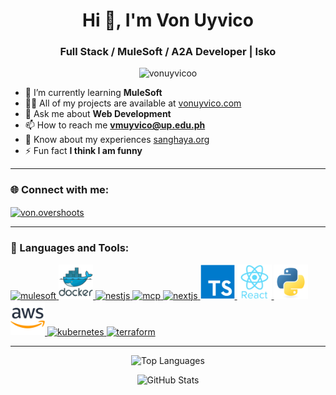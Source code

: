<h1 align="center">Hi 👋, I'm Von Uyvico</h1>
<h3 align="center">Full Stack / MuleSoft / A2A Developer | Isko</h3>

<p align="center">
  <img src="https://komarev.com/ghpvc/?username=vonuyvicoo&label=Profile%20views&color=0e75b6&style=flat" alt="vonuyvicoo" />
</p>

- 🌱 I’m currently learning **MuleSoft**  
- 👨‍💻 All of my projects are available at [vonuyvico.com](https://vonuyvico.com)  
- 💬 Ask me about **Web Development**  
- 📫 How to reach me **vmuyvico@up.edu.ph**  
- 📄 Know about my experiences [sanghaya.org](https://sanghaya.org)  
- ⚡ Fun fact **I think I am funny**

---

### 🌐 Connect with me:
<p align="left">
  <a href="https://instagram.com/von.overshoots" target="blank">
    <img align="center" src="https://raw.githubusercontent.com/rahuldkjain/github-profile-readme-generator/master/src/images/icons/Social/instagram.svg" alt="von.overshoots" height="30" width="40" />
  </a>
</p>

---

### 🧰 Languages and Tools:
<p align="left">
  <!-- MuleSoft -->
  <a href="https://www.mulesoft.com/" target="_blank" rel="noreferrer">
    <img src="https://www.vectorlogo.zone/logos/mulesoft/mulesoft-icon.svg" alt="mulesoft" width="55" height="55"/>
  </a>
  <!-- Docker -->
  <a href="https://www.docker.com/" target="_blank" rel="noreferrer">
    <img src="https://raw.githubusercontent.com/devicons/devicon/master/icons/docker/docker-original-wordmark.svg" alt="docker" width="55" height="55"/>
  </a>
  <!-- NestJS -->
  <a href="https://nestjs.com/" target="_blank" rel="noreferrer">
    <img src="https://nanostack.io/_next/image?url=https%3A%2F%2Fnanostack.s3.ap-south-1.amazonaws.com%2F17084532480164.png&w=828&q=75" alt="nestjs" width="55" height="55"/>
  </a>
  <!-- MCP -->
  <a href="https://modelcontextprotocol.io" target="_blank" rel="noreferrer">
    <img src="https://avatars.githubusercontent.com/u/182288589?s=200&v=4" alt="mcp" width="55" height="55"/>
  </a>
  <!-- Next.js -->
  <a href="https://nextjs.org/" target="_blank" rel="noreferrer">
    <img src="https://images-cdn.openxcell.com/wp-content/uploads/2024/07/24154156/dango-inner-2.webp" alt="nextjs" width="55" height="55"/>
  </a>
  <!-- TypeScript -->
  <a href="https://www.typescriptlang.org/" target="_blank" rel="noreferrer">
    <img src="https://raw.githubusercontent.com/devicons/devicon/master/icons/typescript/typescript-original.svg" alt="typescript" width="55" height="55"/>
  </a>
  <!-- React -->
  <a href="https://reactjs.org/" target="_blank" rel="noreferrer">
    <img src="https://raw.githubusercontent.com/devicons/devicon/master/icons/react/react-original-wordmark.svg" alt="react" width="55" height="55"/>
  </a>
  <!-- Python -->
  <a href="https://www.python.org/" target="_blank" rel="noreferrer">
    <img src="https://raw.githubusercontent.com/devicons/devicon/master/icons/python/python-original.svg" alt="python" width="55" height="55"/>
  </a>
  <!-- AWS -->
  <a href="https://aws.amazon.com" target="_blank" rel="noreferrer">
    <img src="https://raw.githubusercontent.com/devicons/devicon/master/icons/amazonwebservices/amazonwebservices-original-wordmark.svg" alt="aws" width="55" height="55"/>
  </a>
  <!-- Kubernetes -->
  <a href="https://kubernetes.io/" target="_blank" rel="noreferrer">
    <img src="https://www.vectorlogo.zone/logos/kubernetes/kubernetes-icon.svg" alt="kubernetes" width="55" height="55"/>
  </a>
  <!-- Terraform -->
  <a href="https://www.terraform.io/" target="_blank" rel="noreferrer">
    <img src="https://www.vectorlogo.zone/logos/terraformio/terraformio-icon.svg" alt="terraform" width="55" height="55"/>
  </a>
</p>

---

<p align="center">
  <img src="https://github-readme-stats.vercel.app/api/top-langs?username=vonuyvicoo&show_icons=true&locale=en&layout=compact&theme=radical" alt="Top Languages" />
</p>

<p align="center">
  <img src="https://github-readme-stats.vercel.app/api?username=vonuyvicoo&show_icons=true&locale=en&theme=radical" alt="GitHub Stats" />
</p>

